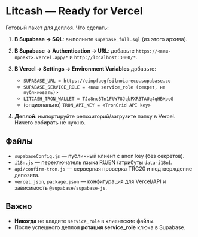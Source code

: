 # Litcash — Ready for Vercel

Готовый пакет для деплоя. Что сделать:

1) **В Supabase → SQL**: выполните `supabase_full.sql` (из этого архива).
2) **В Supabase → Authentication → URL**: добавьте `https://<ваш-проект>.vercel.app/*` и `http://localhost:3000/*`.
3) **В Vercel → Settings → Environment Variables** добавьте:
   - `SUPABASE_URL = https://einpfuegfsilnoiareco.supabase.co`
   - `SUPABASE_SERVICE_ROLE = <ваш service_role (секрет, не публиковать)>`
   - `LITCASH_TRON_WALLET = TJa8ncBTn1FtW78JqbPXR3TAUq4qHBXpcG`
   - (опционально) `TRON_API_KEY = <TronGrid API key>`

4) **Деплой**: импортируйте репозиторий/загрузите папку в Vercel. Ничего собирать не нужно.

## Файлы
- `supabaseConfig.js` — публичный клиент с anon key (без секретов).
- `i18n.js` — переключатель языка RU/EN (атрибуты `data-i18n`).
- `api/confirm-tron.js` — серверная проверка TRC20 и подтверждение депозита.
- `vercel.json`, `package.json` — конфигурация для Vercel/API и зависимость `@supabase/supabase-js`.

## Важно
- **Никогда** не кладите `service_role` в клиентские файлы.
- После успешного деплоя **ротация service_role** ключа в Supabase.
